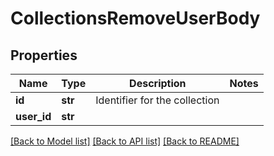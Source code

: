 # CollectionsRemoveUserBody

## Properties
Name | Type | Description | Notes
------------ | ------------- | ------------- | -------------
**id** | **str** | Identifier for the collection | 
**user_id** | **str** |  | 

[[Back to Model list]](../README.md#documentation-for-models) [[Back to API list]](../README.md#documentation-for-api-endpoints) [[Back to README]](../README.md)

